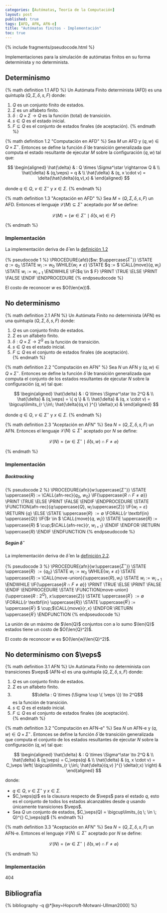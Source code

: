 ```yaml
---
categories: [Autómatas, Teoría de la Computación]
layout: post
published: true
tags: [AFD, AFN, AFN-e]
title: "Autómatas finitos - Implementación"
toc: true
---
```

{% include fragments/pseudocode.html %}

Implementaciones para la simulación de autómatas finitos en su forma determinista y no determinista.  

## Determinismo
{% math definition 1.1 AFD %}
Un Autómata Finito determinista (AFD) es una quíntupla $(Q,\Sigma,\delta,s,F)$ donde:

1. $Q$ es un conjunto finito de estados.
2. $\Sigma$ es un alfabeto finito.
3. $\delta : Q \times \Sigma \to Q$ es la función (total) de transición.
4. $s \in Q$ es el estado inicial.
5. $F \subseteq Q$ es el conjunto de estados finales (de aceptación). 
{% endmath %}

{% math definition 1.2 "Computación en AFD" %}
Sea $M$ un AFD y $(q, w) \in Q\times\Sigma^\star$. Entonces se define la función $\hat{\delta}$ 
de transición generalizada que computa el estado resultante de ejecutar $M$ sobre la 
configuración $(q, w)$ tal que:   

  $$
  \begin{aligned} 
    \hat{\delta} & : Q \times \Sigma^\star \rightarrow Q         &  \\
    \hat{\delta} & (q,\veps)      = q                            &  \\
    \hat{\delta} & (q, x \cdot v) = \delta(\hat{\delta}(q,v),x)  &
  \end{aligned}
  $$
  
donde $q \in Q$, $v \in \Sigma^\star$ y $x \in \Sigma$.
{% endmath %}

{% math definition 1.3 "Aceptación en AFD" %}
Sea $M=(Q,\Sigma,\delta,s,F)$ un AFD. Entonces el lenguaje $\mathcal{L}(M)\subseteq\Sigma^\star$ 
aceptado por $M$ se define:  

  $$\mathcal{L}(M) = \{ w \in \Sigma^\star \ \mid \ \hat{\delta}(s,w) \in F \}$$  
  
{% endmath %}

### Implementación
La implementación deriva de $\hat{\delta}$ en la [definición 1.2](#definition_1.2)

{% pseudocode 1 %}
  \PROCEDURE{afd}{$w: $\uppercase{$\Sigma^\star$}}
    \STATE $q := q_0$
    \STATE $w_i := w_0$
    \WHILE{$w_i \neq \varepsilon$}
      \STATE $q := $ \CALL{move}{$q, w_i$}
      \STATE $w_i := w_{i+1}$
    \ENDWHILE
    \IF{$q \in $ F}
      \PRINT \TRUE
    \ELSE
      \PRINT \FALSE
    \ENDIF
  \ENDPROCEDURE
{% endpseudocode %}

El costo de reconocer $w$ es $O(\len{w})$.

## No determinismo
{% math definition 2.1 AFN %}
Un Autómata Finito no determinista (AFN) es una quíntupla $(Q,\Sigma,\delta,s,F)$ donde:
  
1. $Q$ es un conjunto finito de estados.
2. $\Sigma$ es un alfabeto finito.
3. $\delta : Q \times \Sigma \to 2^Q$ es la función de transición.
4. $s \in Q$ es el estado inicial.
5. $F \subseteq Q$ es el conjunto de estados finales (de aceptación).  
{% endmath %}

{% math definition 2.2 "Computación en AFN" %}
Sea $N$ un AFN y $(q,w)\in Q\times\Sigma^\star$. Entonces se define la función $\hat{\delta}$ de 
transición generalizada que computa el conjunto de los estados resultantes de ejecutar $N$ sobre 
la configuración $(q, w)$ tal que:  

  $$
  \begin{aligned}
    \hat{\delta} & : Q \times \Sigma^\star \to 2^Q                                               & \\
    \hat{\delta} & (q,\veps)      = \{ q \}                                                      & \\
    \hat{\delta} & (q, x \cdot v) = \bigcup\limits_{r \;\in\; \hat{\delta}(q,v) }^{} \delta(r,x) &
  \end{aligned}
  $$

donde $q \in Q$, $v \in \Sigma^\star$ y $x \in \Sigma$.
{% endmath %}

{% math definition 2.3 "Aceptación en AFN" %}
Sea $N=(Q,\Sigma,\delta,s,F)$ un AFN. Entonces el lenguaje $\mathcal{L}(N)\subseteq\Sigma^\star$ 
aceptado por $N$ se define:

  $$\mathcal{L}(N) = \{ w \in \Sigma^\star \ \mid \ \hat{\delta}(s,w) \cap F \neq \varnothing \}$$

{% endmath %}

### Implementación

##### Backtracking
{% pseudocode 2 %}
  \PROCEDURE{afn}{$w:$\uppercase{$\Sigma^\star$}}
    \STATE \uppercase{$R$} $:=$ \CALL{afn-rec}{$q_0$, $w_0$}
    \IF{\uppercase{$R \cap F \neq \emptyset$}}
      \PRINT \TRUE
    \ELSE
      \PRINT \FALSE
    \ENDIF
  \ENDPROCEDURE
  \STATE
  \FUNCTION{afn-rec}{$q:$\uppercase{$Q$}, $w_i:$\uppercase{$\Sigma$}}
    \IF{$w_i = \varepsilon$}
      \RETURN $\{ q \}$
    \ELSE
      \STATE \uppercase{$R$} $:= \emptyset$
      \FORALL{$r$ \textbf{in} \uppercase{$Q$}}
        \IF{$r \in $ \CALL{move}{$q$, $w_i$}}
          \STATE \uppercase{$R$} $:=$ \uppercase{$R$} $ \cup\;$\CALL{afn-rec}{$r$, $w_{i+1}$}
        \ENDIF
      \ENDFOR
      \RETURN \uppercase{$R$}
    \ENDIF
  \ENDFUNCTION
{% endpseudocode %}

##### Según $\hat{\delta}$
La implementación deriva de $\hat{\delta}$ en la [definición 2.2](#definition_2.2).

{% pseudocode 3 %}
  \PROCEDURE{afn}{$w:$\uppercase{$\Sigma^\star$}}
    \STATE \uppercase{$R$} $:= \{ q_0 \}$
    \STATE $w_i := w_0$
    \WHILE{$w_i \neq \varepsilon$}
      \STATE \uppercase{$R$} $:=$ \CALL{move-union}{\uppercase{$R$}$, w_i$}
      \STATE $w_i := w_{i+1}$
    \ENDWHILE
    \IF{\uppercase{$R \cap F \neq \emptyset$}}
      \PRINT \TRUE
    \ELSE
      \PRINT \FALSE
    \ENDIF
  \ENDPROCEDURE
  \STATE
  \FUNCTION{move-union}{\uppercase{$R:2^Q$}, $x:$\uppercase{$\Sigma$}}
    \STATE \uppercase{$R^\prime$} $:= \emptyset$
    \FORALL{$r$ \textbf{in} \uppercase{$R$}}
      \STATE \uppercase{$R^\prime$} $:=$ \uppercase{$R^\prime$} $ \cup\;$\CALL{move}{$r, x$}
    \ENDFOR
    \RETURN \uppercase{$R^\prime$}
  \ENDFUNCTION
{% endpseudocode %}

La unión de un máximo de $\len{Q}$ conjuntos con a lo sumo $\len{Q}$ estados tiene un costo 
de $O(\len{Q}^2)$.  

El costo de reconocer $w$ es $O(\len{w}\len{Q}^2)$.

## No determinismo con $\veps$

{% math definition 3.1 AFN %}
Un Autómata Finito no determinista con transiciones $\veps$ (AFN-e) es una quíntupla 
$(Q,\Sigma,\delta,s,F)$ donde:
  
1. $Q$ es un conjunto finito de estados.
2. $\Sigma$ es un alfabeto finito.
3. $$\delta : Q \times (\Sigma \cup \{ \veps \}) \to 2^Q$$ es la función de transición.
4. $s \in Q$ es el estado inicial.
5. $F \subseteq Q$ es el conjunto de estados finales (de aceptación).  
{% endmath %}

{% math definition 3.2 "Computación en AFN-e" %}
Sea $N$ un AFN-e y $(q,w)\in Q\times\Sigma^\star$. Entonces se define la función $\hat{\delta}$ de 
transición generalizada que computa el conjunto de los estados resultantes de ejecutar $N$ sobre 
la configuración $(q, w)$ tal que:  

  $$
  \begin{aligned}
    \hat{\delta} & : Q \times \Sigma^\star \to 2^Q                                                                      & \\
    \hat{\delta} & (q,\veps)      = C_\veps(q)                                                                          & \\
    \hat{\delta} & (q, x \cdot v) = C_\veps \left( \bigcup\limits_{r \;\in\; \hat{\delta}(q,v) }^{} \delta(r,x) \right) &
  \end{aligned}
  $$

donde:
* $q \in Q$, $v \in \Sigma^\star$ y $x \in \Sigma$.
* $C_\veps(q)$ es la clausura respecto de $\veps$ para el estado $q$, esto es el conjunto
  de todos los estados alcanzables desde $q$ usando únicamente transiciones $\veps$.
* Sea $Q$ un conjunto de estados, $C_\veps(Q) = \bigcup\limits_{q \; \in \; Q}^{} C_\veps(q)$ 
{% endmath %}

{% math definition 3.3 "Aceptación en AFN" %}
Sea $N=(Q,\Sigma,\delta,s,F)$ un AFN-e. Entonces el lenguaje $\mathcal{L}(N)\subseteq\Sigma^\star$ 
aceptado por $N$ se define:

  $$\mathcal{L}(N) = \{ w \in \Sigma^\star \ \mid \ \hat{\delta}(s,w) \cap F \neq \varnothing \}$$

{% endmath %}

### Implementación

404

## Bibliografía
{% bibliography -q
   @*[key=Hopcroft-Motwani-Ullman2000] 
%}
